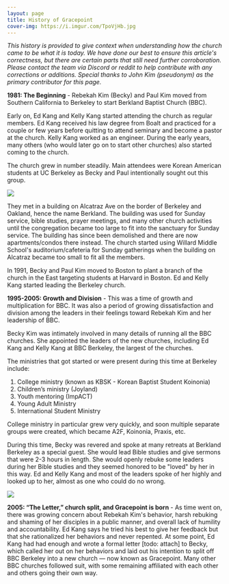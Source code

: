 ```yaml
---
layout: page
title: History of Gracepoint
cover-img: https://i.imgur.com/TpoVjHb.jpg
---
```


*This history is provided to give context when understanding how the church came to be what it is today. We have done our best to ensure this article's correctness, but there are certain parts that still need further corroboration. Please contact the team via Discord or reddit to help contribute with any corrections or additions.*
*Special thanks to John Kim (pseudonym) as the primary contributor for this page.*

**1981: The Beginning** - Rebekah Kim (Becky) and Paul Kim moved from Southern California to Berkeley to start Berkland Baptist Church (BBC). 

Early on, Ed Kang and Kelly Kang started attending the church as regular members. Ed Kang received his law degree from Boalt and practiced for a couple or few years before quitting to attend seminary and become a pastor at the church. Kelly Kang worked as an engineer. During the early years, many others (who would later go on to start other churches) also started coming to the church. 

The church grew in number steadily. Main attendees were Korean American students at UC Berkeley as Becky and Paul intentionally sought out this group. 

![](https://i.imgur.com/WGR6RrI.jpg)

They met in a building on Alcatraz Ave on the border of Berkeley and Oakland, hence the name Berkland. The building was used for Sunday service, bible studies, prayer meetings, and many other church activities until the congregation became too large to fit into the sanctuary for Sunday service. The building has since been demolished and there are now apartments/condos there instead. The church started using Willard Middle School's auditorium/cafeteria for Sunday gatherings when the building on Alcatraz became too small to fit all the members.

In 1991, Becky and Paul Kim moved to Boston to plant a branch of the church in the East targeting students at Harvard in Boston. Ed and Kelly Kang started leading the Berkeley church.

**1995-2005: Growth and Division** - This was a time of growth and multiplication for BBC. It was also a period of growing dissatisfaction and division among the leaders in their feelings toward Rebekah Kim and her leadership of BBC.

Becky Kim was intimately involved in many details of running all the BBC churches. She appointed the leaders of the new churches, including Ed Kang and Kelly Kang at BBC Berkeley, the largest of the churches.

The ministries that got started or were present during this time at Berkeley include:

1. College ministry (known as KBSK - Korean Baptist Student Koinonia)
2. Children’s ministry (Joyland)
3. Youth mentoring (ImpACT)
4. Young Adult Ministry
5. International Student Ministry

College ministry in particular grew very quickly, and soon multiple separate groups were created, which became A2F, Koinonia, Praxis, etc.

During this time, Becky was revered and spoke at many retreats at Berkland Berkeley as a special guest. She would lead Bible studies and give sermons that were 2-3 hours in length. She would openly rebuke some leaders during her Bible studies and they seemed honored to be "loved" by her in this way. Ed and Kelly Kang and most of the leaders spoke of her highly and looked up to her, almost as one who could do no wrong.

![](https://i.imgur.com/haxdUKQ.jpg)

**2005: “The Letter,” church split, and Gracepoint is born** - As time went on, there was growing concern about Rebekah Kim's behavior, harsh rebuking and shaming of her disciples in a public manner, and overall lack of humility and accountability. Ed Kang says he tried his best to give her feedback but that she rationalized her behaviors and never repented. At some point, Ed Kang had had enough and wrote a formal letter [todo: attach] to Becky, which called her out on her behaviors and laid out his intention to split off BBC Berkeley into a new church — now known as Gracepoint. Many other BBC churches followed suit, with some remaining affiliated with each other and others going their own way.

